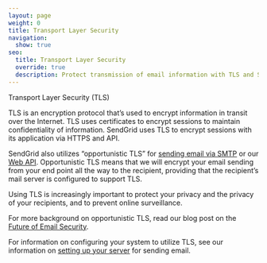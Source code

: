 ```yaml
---
layout: page
weight: 0
title: Transport Layer Security
navigation:
  show: true
seo:
  title: Transport Layer Security
  override: true
  description: Protect transmission of email information with TLS and SendGrid
---
```

Transport Layer Security (TLS)

TLS is an encryption protocol that’s used to encrypt information in transit over the Internet.  TLS uses certificates to encrypt sessions to maintain confidentiality of information.  SendGrid uses TLS to encrypt sessions with its application via HTTPS and API.   

SendGrid also utilizes “opportunistic TLS” for [sending email via SMTP]({{root_url}}/Getting_Started/Sending_Emails_With_SendGrid/index.html) or our [Web API]({{root_url}}/API_Reference/Web_API/index.html).  Opportunistic TLS means that we will encrypt your email sending from your end point all the way to the recipient, providing that the recipient’s mail server is configured to support TLS.

Using TLS is increasingly important to protect your privacy and the privacy of your recipients, and to prevent online surveillance.  

For more background on opportunistic TLS, read our blog post on the [Future of Email Security](https://sendgrid.com/blog/sendgrid-and-the-future-of-email-security/).  

For information on configuring your system to utilize TLS, see our information on [setting up your server]({{root_url}}/source/User_Guide/Setting_Up_Your_Server/index.html) for sending email.
